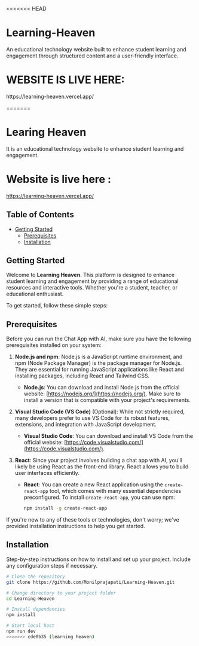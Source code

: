 <<<<<<< HEAD
# Learning-Heaven
An educational technology website built to enhance student learning and engagement through structured content and a user-friendly interface.

<h1>WEBSITE IS LIVE HERE:</h1>
https://learning-heaven.vercel.app/

=======
# Learing Heaven

It is an educational technology website to enhance student learning and engagement.

# Website is live here : 
https://learning-heaven.vercel.app/

## Table of Contents

- [Getting Started](#getting-started)
  - [Prerequisites](#prerequisites)
  - [Installation](#installation)

<a id="getting-started"></a>
## Getting Started

Welcome to **Learning Heaven**. This platform is designed to enhance student learning and engagement by providing a range of educational resources and interactive tools. Whether you're a student, teacher, or educational enthusiast.

To get started, follow these simple steps:

<a id="prerequisites"></a>
## Prerequisites

Before you can run the Chat App with AI, make sure you have the following prerequisites installed on your system:

1. **Node.js and npm**: Node.js is a JavaScript runtime environment, and npm (Node Package Manager) is the package manager for Node.js. They are essential for running JavaScript applications like React and installing packages, including React and Tailwind CSS.

   - **Node.js**: You can download and install Node.js from the official website: [https://nodejs.org/](https://nodejs.org/). Make sure to install a version that is compatible with your project's requirements.

2. **Visual Studio Code (VS Code)** (Optional): While not strictly required, many developers prefer to use VS Code for its robust features, extensions, and integration with JavaScript development.

   - **Visual Studio Code**: You can download and install VS Code from the official website: [https://code.visualstudio.com/](https://code.visualstudio.com/).

3. **React**: Since your project involves building a chat app with AI, you'll likely be using React as the front-end library. React allows you to build user interfaces efficiently.

   - **React**: You can create a new React application using the `create-react-app` tool, which comes with many essential dependencies preconfigured. To install `create-react-app`, you can use npm:

     ```bash
     npm install -g create-react-app
     ```
     
If you're new to any of these tools or technologies, don't worry; we've provided installation instructions to help you get started.

<a id="installation"></a>
## Installation

Step-by-step instructions on how to install and set up your project. Include any configuration steps if necessary.

```bash
# Clone the repository
git clone https://github.com/Monilprajapati/Learning-Heaven.git

# Change directory to your project folder
cd Learning-Heaven

# Install dependencies
npm install

# Start local host
npm run dev
>>>>>>> cde0b35 (learning heaven)
